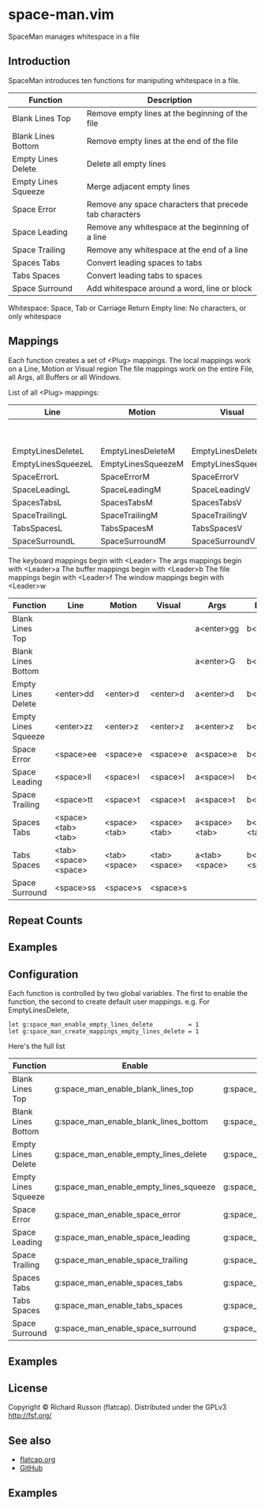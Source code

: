 # space-man.vim

SpaceMan manages whitespace in a file

## Introduction

SpaceMan introduces ten functions for maniputing whitespace in a file.

| Function            | Description                                             |
| ------------------- | ------------------------------------------------------- |
| Blank Lines Top     | Remove empty lines at the beginning of the file         |
| Blank Lines Bottom  | Remove empty lines at the end of the file               |
| Empty Lines Delete  | Delete all empty lines                                  |
| Empty Lines Squeeze | Merge adjacent empty lines                              |
| Space Error         | Remove any space characters that precede tab characters |
| Space Leading       | Remove any whitespace at the beginning of a line        |
| Space Trailing      | Remove any whitespace at the end of a line              |
| Spaces Tabs         | Convert leading spaces to tabs                          |
| Tabs Spaces         | Convert leading tabs to spaces                          |
| Space Surround      | Add whitespace around a word, line or block             |

Whitespace: Space, Tab or Carriage Return
Empty line: No characters, or only whitespace

## Mappings

Each function creates a set of &lt;Plug&gt; mappings.
The local mappings work on a Line, Motion or Visual region
The file mappings work on the entire File, all Args, all Buffers or all Windows.

List of all &lt;Plug&gt; mappings:

| Line               | Motion             | Visual             | Args               | Buffers            | File               | Window             |
| ------------------ | ------------------ | ------------------ | ------------------ | ------------------ | ------------------ | ------------------ |
|                    |                    |                    | BlankLinesTopA     | BlankLinesTopB     | BlankLinesTopF     | BlankLinesTopW     |
|                    |                    |                    | BlankLinesBottomA  | BlankLinesBottomB  | BlankLinesBottomF  | BlankLinesBottomW  |
| EmptyLinesDeleteL  | EmptyLinesDeleteM  | EmptyLinesDeleteV  | EmptyLinesDeleteA  | EmptyLinesDeleteB  | EmptyLinesDeleteF  | EmptyLinesDeleteW  |
| EmptyLinesSqueezeL | EmptyLinesSqueezeM | EmptyLinesSqueezeV | EmptyLinesSqueezeA | EmptyLinesSqueezeB | EmptyLinesSqueezeF | EmptyLinesSqueezeW |
| SpaceErrorL        | SpaceErrorM        | SpaceErrorV        | SpaceErrorA        | SpaceErrorB        | SpaceErrorF        | SpaceErrorW        |
| SpaceLeadingL      | SpaceLeadingM      | SpaceLeadingV      | SpaceLeadingA      | SpaceLeadingB      | SpaceLeadingF      | SpaceLeadingW      |
| SpacesTabsL        | SpacesTabsM        | SpacesTabsV        | SpacesTabsA        | SpacesTabsB        | SpacesTabsF        | SpacesTabsW        |
| SpaceTrailingL     | SpaceTrailingM     | SpaceTrailingV     | SpaceTrailingA     | SpaceTrailingB     | SpaceTrailingF     | SpaceTrailingW     |
| TabsSpacesL        | TabsSpacesM        | TabsSpacesV        | TabsSpacesA        | TabsSpacesB        | TabsSpacesF        | TabsSpacesW        |
| SpaceSurroundL     | SpaceSurroundM     | SpaceSurroundV     |                    |                    |                    |                    |

The keyboard mappings begin with &lt;Leader&gt;
The args mappings begin with &lt;Leader&gt;a
The buffer mappings begin with &lt;Leader&gt;b
The file mappings begin with &lt;Leader&gt;f
The window mappings begin with &lt;Leader&gt;w

| Function            | Line                                  | Motion                   | Visual                   | Args                      | Buffers                   | File                      | Window                    |
| ------------------- | ------------------------------------- | ------------------------ | ------------------------ | ------------------------- | ------------------------- | ------------------------- | ------------------------- |
| Blank Lines Top     |                                       |                          |                          | a&lt;enter&gt;gg          | b&lt;enter&gt;gg          | f&lt;enter&gt;gg          | w&lt;enter&gt;gg          |
| Blank Lines Bottom  |                                       |                          |                          | a&lt;enter&gt;G           | b&lt;enter&gt;G           | f&lt;enter&gt;G           | w&lt;enter&gt;G           |
| Empty Lines Delete  | &lt;enter&gt;dd                       | &lt;enter&gt;d           | &lt;enter&gt;d           | a&lt;enter&gt;d           | b&lt;enter&gt;d           | f&lt;enter&gt;d           | w&lt;enter&gt;d           |
| Empty Lines Squeeze | &lt;enter&gt;zz                       | &lt;enter&gt;z           | &lt;enter&gt;z           | a&lt;enter&gt;z           | b&lt;enter&gt;z           | f&lt;enter&gt;z           | w&lt;enter&gt;z           |
| Space Error         | &lt;space&gt;ee                       | &lt;space&gt;e           | &lt;space&gt;e           | a&lt;space&gt;e           | b&lt;space&gt;e           | f&lt;space&gt;e           | w&lt;space&gt;e           |
| Space Leading       | &lt;space&gt;ll                       | &lt;space&gt;l           | &lt;space&gt;l           | a&lt;space&gt;l           | b&lt;space&gt;l           | f&lt;space&gt;l           | w&lt;space&gt;l           |
| Space Trailing      | &lt;space&gt;tt                       | &lt;space&gt;t           | &lt;space&gt;t           | a&lt;space&gt;t           | b&lt;space&gt;t           | f&lt;space&gt;t           | w&lt;space&gt;t           |
| Spaces Tabs         | &lt;space&gt;&lt;tab&gt;&lt;tab&gt;   | &lt;space&gt;&lt;tab&gt; | &lt;space&gt;&lt;tab&gt; | a&lt;space&gt;&lt;tab&gt; | b&lt;space&gt;&lt;tab&gt; | f&lt;space&gt;&lt;tab&gt; | w&lt;space&gt;&lt;tab&gt; |
| Tabs Spaces         | &lt;tab&gt;&lt;space&gt;&lt;space&gt; | &lt;tab&gt;&lt;space&gt; | &lt;tab&gt;&lt;space&gt; | a&lt;tab&gt;&lt;space&gt; | b&lt;tab&gt;&lt;space&gt; | f&lt;tab&gt;&lt;space&gt; | w&lt;tab&gt;&lt;space&gt; |
| Space Surround      | &lt;space&gt;ss                       | &lt;space&gt;s           | &lt;space&gt;s           |                           |                           |                           |                           |

## Repeat Counts

## Examples

## Configuration

Each function is controlled by two global variables.
The first to enable the function, the second to create default user mappings.
e.g.  For EmptyLinesDelete,

```viml
let g:space_man_enable_empty_lines_delete          = 1
let g:space_man_create_mappings_empty_lines_delete = 1
```

Here's the full list

| Function            | Enable                                 | User mappings                                   |
| ------------------- | -------------------------------------- | ----------------------------------------------- |
| Blank Lines Top     | g:space_man_enable_blank_lines_top     | g:space_man_create_mappings_blank_lines_top     |
| Blank Lines Bottom  | g:space_man_enable_blank_lines_bottom  | g:space_man_create_mappings_blank_lines_bottom  |
| Empty Lines Delete  | g:space_man_enable_empty_lines_delete  | g:space_man_create_mappings_empty_lines_delete  |
| Empty Lines Squeeze | g:space_man_enable_empty_lines_squeeze | g:space_man_create_mappings_empty_lines_squeeze |
| Space Error         | g:space_man_enable_space_error         | g:space_man_create_mappings_space_error         |
| Space Leading       | g:space_man_enable_space_leading       | g:space_man_create_mappings_space_leading       |
| Space Trailing      | g:space_man_enable_space_trailing      | g:space_man_create_mappings_space_trailing      |
| Spaces Tabs         | g:space_man_enable_spaces_tabs         | g:space_man_create_mappings_spaces_tabs         |
| Tabs Spaces         | g:space_man_enable_tabs_spaces         | g:space_man_create_mappings_tabs_spaces         |
| Space Surround      | g:space_man_enable_space_surround      | g:space_man_create_mappings_space_surround      |

## Examples

## License

Copyright &copy; Richard Russon (flatcap).
Distributed under the GPLv3 <http://fsf.org/>

## See also

- [flatcap.org](https://flatcap.org)
- [GitHub](https://github.com/flatcap/vim-space-man)

## Examples


